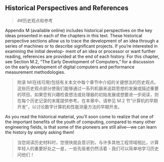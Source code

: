 ## Historical Perspectives and References

> ##历史观点和参考

Appendix M (available online) includes historical perspectives on the key ideas presented in each of the chapters in this text. These historical perspective sections allow us to trace the development of an idea through a series of machines or to describe significant projects. If you’re interested in examining the initial develop- ment of an idea or processor or want further reading, references are provided at the end of each history. For this chapter, see Section M.2, “The Early Development of Computers,” for a discussion on the early development of digital computers and performance measurement methodologies.

> 附录 M(在线可用)包括有关本文中每个章节中介绍的关键想法的历史观点。这些历史观点部分使我们能够通过一系列机器来追踪思想的发展或描述重要的项目。如果您有兴趣检查想法或处理器的初始发展或想要进一步阅读，则在每个历史记录的末尾提供参考。在本章中，请参见 M.2 节“计算机的早期开发”，以讨论数字计算机和性能测量方法的早期开发。

As you read the historical material, you’ll soon come to realize that one of the important benefits of the youth of computing, compared to many other engineering fields, is that some of the pioneers are still alive—we can learn the history by simply asking them!

> 当您阅读历史材料时，您很快就会意识到，与许多其他工程领域相比，计算年轻人的重要好处之一是，一些先驱者仍然活着 - 我们可以简单地学习历史问他们！
